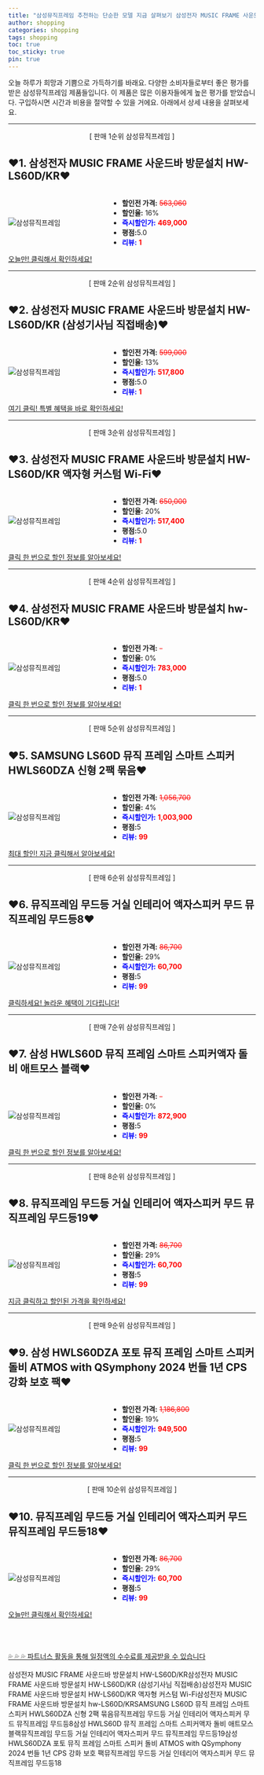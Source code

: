 ```yaml
---
title: "삼성뮤직프레임 추천하는 단순한 모델 지금 살펴보기 삼성전자 MUSIC FRAME 사운드바 방문설치"
author: shopping
categories: shopping
tags: shopping
toc: true
toc_sticky: true
pin: true
---
```

오늘 하루가 희망과 기쁨으로 가득하기를 바래요. 다양한 소비자들로부터 좋은 평가를 받은 삼성뮤직프레임 제품들입니다. 이 제품은 많은 이용자들에게 높은 평가를 받았습니다. 구입하시면 시간과 비용을 절약할 수 있을 거에요. 아래에서 상세 내용을 살펴보세요.

---
<p class="toplist" style="margin: 0 auto; display: block; width: fit-content;">[ 판매 1순위 삼성뮤직프레임 ]</p>

<h2><strong>❤️1. 삼성전자 MUSIC FRAME 사운드바 방문설치 HW-LS60D/KR❤️</strong></h2>

<div style="display: flex; align-items: center;">
    <div style="flex: 0.4;">
        <img src="https://thumbnail8.coupangcdn.com/thumbnails/remote/230x230ex/image/retail/images/2024/02/28/10/2/ca4710a9-e0ca-4326-87c4-a53885a701c6.jpg" alt="삼성뮤직프레임" style="max-width: 100%;">
    </div>
    <div style="flex: 0.6; margin-left: 10px;">
        <ul>
            <li><strong>할인전 가격:</strong> <del style="color: red;">563,060</del></li>
            <li><strong>할인율:</strong> 16%</li>
            <li><span style='color:blue'><strong>즉시할인가:</strong></span> <span style='color:red'><strong>469,000</strong></span></li>
            <li><strong>평점:</strong>5.0</li>
            <li><span style='color:blue'><strong>리뷰:</strong></span> <span style='color:red'><strong>1</strong></span></li>
        </ul>
    </div>
</div>
<div class="center">
    <a href="https://William4Davisa.github.io?lptag=AF9450613&subid=githubio&pageKey=7925137564&traceid=V0-153&itemId=21785433257&vendorItemId=88834154241" class="myButton">
        오늘만! 클릭해서 확인하세요!
    </a>
</div>


---
<p class="toplist" style="margin: 0 auto; display: block; width: fit-content;">[ 판매 2순위 삼성뮤직프레임 ]</p>

<h2><strong>❤️2. 삼성전자 MUSIC FRAME 사운드바 방문설치 HW-LS60D/KR (삼성기사님 직접배송)❤️</strong></h2>

<div style="display: flex; align-items: center;">
    <div style="flex: 0.4;">
        <img src="https://thumbnail10.coupangcdn.com/thumbnails/remote/230x230ex/image/vendor_inventory/79db/259c910f958814782641a112252d43694c2633ec2841be67f21f3520addf.jpg" alt="삼성뮤직프레임" style="max-width: 100%;">
    </div>
    <div style="flex: 0.6; margin-left: 10px;">
        <ul>
            <li><strong>할인전 가격:</strong> <del style="color: red;">599,000</del></li>
            <li><strong>할인율:</strong> 13%</li>
            <li><span style='color:blue'><strong>즉시할인가:</strong></span> <span style='color:red'><strong>517,800</strong></span></li>
            <li><strong>평점:</strong>5.0</li>
            <li><span style='color:blue'><strong>리뷰:</strong></span> <span style='color:red'><strong>1</strong></span></li>
        </ul>
    </div>
</div>
<div class="center">
    <a href="https://William4Davisa.github.io?lptag=AF9450613&subid=githubio&pageKey=7925137564&traceid=V0-153&itemId=23236305936&vendorItemId=90272867500" class="myButton">
        여기 클릭! 특별 혜택을 바로 확인하세요!
    </a>
</div>


---
<p class="toplist" style="margin: 0 auto; display: block; width: fit-content;">[ 판매 3순위 삼성뮤직프레임 ]</p>

<h2><strong>❤️3. 삼성전자 MUSIC FRAME 사운드바 방문설치 HW-LS60D/KR 액자형 커스텀 Wi-Fi❤️</strong></h2>

<div style="display: flex; align-items: center;">
    <div style="flex: 0.4;">
        <img src="https://thumbnail10.coupangcdn.com/thumbnails/remote/230x230ex/image/vendor_inventory/6bf5/ecb7d3bcecac208aba73d398e9d887e10a7af7b9cc13b43c0014e8666ef6.jpg" alt="삼성뮤직프레임" style="max-width: 100%;">
    </div>
    <div style="flex: 0.6; margin-left: 10px;">
        <ul>
            <li><strong>할인전 가격:</strong> <del style="color: red;">650,000</del></li>
            <li><strong>할인율:</strong> 20%</li>
            <li><span style='color:blue'><strong>즉시할인가:</strong></span> <span style='color:red'><strong>517,400</strong></span></li>
            <li><strong>평점:</strong>5.0</li>
            <li><span style='color:blue'><strong>리뷰:</strong></span> <span style='color:red'><strong>1</strong></span></li>
        </ul>
    </div>
</div>
<div class="center">
    <a href="https://William4Davisa.github.io?lptag=AF9450613&subid=githubio&pageKey=7925137564&traceid=V0-153&itemId=23242449934&vendorItemId=90274871760" class="myButton">
        클릭 한 번으로 할인 정보를 알아보세요!
    </a>
</div>


---
<p class="toplist" style="margin: 0 auto; display: block; width: fit-content;">[ 판매 4순위 삼성뮤직프레임 ]</p>

<h2><strong>❤️4. 삼성전자 MUSIC FRAME 사운드바 방문설치 hw-LS60D/KR❤️</strong></h2>

<div style="display: flex; align-items: center;">
    <div style="flex: 0.4;">
        <img src="https://thumbnail9.coupangcdn.com/thumbnails/remote/230x230ex/image/vendor_inventory/774e/09ced9e747f37d102eca602a157c482f08ee37f2ef40dd447388c80d3555.png" alt="삼성뮤직프레임" style="max-width: 100%;">
    </div>
    <div style="flex: 0.6; margin-left: 10px;">
        <ul>
            <li><strong>할인전 가격:</strong> <del style="color: red;">-</del></li>
            <li><strong>할인율:</strong> 0%</li>
            <li><span style='color:blue'><strong>즉시할인가:</strong></span> <span style='color:red'><strong>783,000</strong></span></li>
            <li><strong>평점:</strong>5.0</li>
            <li><span style='color:blue'><strong>리뷰:</strong></span> <span style='color:red'><strong>1</strong></span></li>
        </ul>
    </div>
</div>
<div class="center">
    <a href="https://William4Davisa.github.io?lptag=AF9450613&subid=githubio&pageKey=7925137564&traceid=V0-153&itemId=23342640715&vendorItemId=90374093327" class="myButton">
        클릭 한 번으로 할인 정보를 알아보세요!
    </a>
</div>


---
<p class="toplist" style="margin: 0 auto; display: block; width: fit-content;">[ 판매 5순위 삼성뮤직프레임 ]</p>

<h2><strong>❤️5. SAMSUNG LS60D 뮤직 프레임 스마트 스피커 HWLS60DZA 신형 2팩 묶음❤️</strong></h2>

<div style="display: flex; align-items: center;">
    <div style="flex: 0.4;">
        <img src="https://thumbnail6.coupangcdn.com/thumbnails/remote/230x230ex/image/vendor_inventory/2cc9/2e3f1f909bd08e87b2c582a871372270bd02f0e5f453457fa5c0091a9b90.jpg" alt="삼성뮤직프레임" style="max-width: 100%;">
    </div>
    <div style="flex: 0.6; margin-left: 10px;">
        <ul>
            <li><strong>할인전 가격:</strong> <del style="color: red;">1,056,700</del></li>
            <li><strong>할인율:</strong> 4%</li>
            <li><span style='color:blue'><strong>즉시할인가:</strong></span> <span style='color:red'><strong>1,003,900</strong></span></li>
            <li><strong>평점:</strong>5</li>
            <li><span style='color:blue'><strong>리뷰:</strong></span> <span style='color:red'><strong>99</strong></span></li>
        </ul>
    </div>
</div>
<div class="center">
    <a href="https://William4Davisa.github.io?lptag=AF9450613&subid=githubio&pageKey=8119663365&traceid=V0-153&itemId=23026132754&vendorItemId=90467115635" class="myButton">
        최대 할인! 지금 클릭해서 알아보세요!
    </a>
</div>


---
<p class="toplist" style="margin: 0 auto; display: block; width: fit-content;">[ 판매 6순위 삼성뮤직프레임 ]</p>

<h2><strong>❤️6. 뮤직프레임 무드등 거실 인테리어 액자스피커 무드 뮤직프레임 무드등8❤️</strong></h2>

<div style="display: flex; align-items: center;">
    <div style="flex: 0.4;">
        <img src="https://thumbnail6.coupangcdn.com/thumbnails/remote/230x230ex/image/vendor_inventory/0733/0f186af82f8282b167086e3b38188dcb7349b137339ce55c7cc644fe9921.jpg" alt="삼성뮤직프레임" style="max-width: 100%;">
    </div>
    <div style="flex: 0.6; margin-left: 10px;">
        <ul>
            <li><strong>할인전 가격:</strong> <del style="color: red;">86,700</del></li>
            <li><strong>할인율:</strong> 29%</li>
            <li><span style='color:blue'><strong>즉시할인가:</strong></span> <span style='color:red'><strong>60,700</strong></span></li>
            <li><strong>평점:</strong>5</li>
            <li><span style='color:blue'><strong>리뷰:</strong></span> <span style='color:red'><strong>99</strong></span></li>
        </ul>
    </div>
</div>
<div class="center">
    <a href="https://William4Davisa.github.io?lptag=AF9450613&subid=githubio&pageKey=8207750268&traceid=V0-153&itemId=23548242329&vendorItemId=90574316087" class="myButton">
        클릭하세요! 놀라운 혜택이 기다립니다!
    </a>
</div>


---
<p class="toplist" style="margin: 0 auto; display: block; width: fit-content;">[ 판매 7순위 삼성뮤직프레임 ]</p>

<h2><strong>❤️7. 삼성 HWLS60D 뮤직 프레임 스마트 스피커액자 돌비 애트모스 블랙❤️</strong></h2>

<div style="display: flex; align-items: center;">
    <div style="flex: 0.4;">
        <img src="https://thumbnail6.coupangcdn.com/thumbnails/remote/230x230ex/image/vendor_inventory/beea/9ee0f56b42f1d977b4654abdbb224989b155f52c5c71ff1fac53d85021b6.jpg" alt="삼성뮤직프레임" style="max-width: 100%;">
    </div>
    <div style="flex: 0.6; margin-left: 10px;">
        <ul>
            <li><strong>할인전 가격:</strong> <del style="color: red;">-</del></li>
            <li><strong>할인율:</strong> 0%</li>
            <li><span style='color:blue'><strong>즉시할인가:</strong></span> <span style='color:red'><strong>872,900</strong></span></li>
            <li><strong>평점:</strong>5</li>
            <li><span style='color:blue'><strong>리뷰:</strong></span> <span style='color:red'><strong>99</strong></span></li>
        </ul>
    </div>
</div>
<div class="center">
    <a href="https://William4Davisa.github.io?lptag=AF9450613&subid=githubio&pageKey=8183188789&traceid=V0-153&itemId=23399825473&vendorItemId=90427026147" class="myButton">
        클릭 한 번으로 할인 정보를 알아보세요!
    </a>
</div>


---
<p class="toplist" style="margin: 0 auto; display: block; width: fit-content;">[ 판매 8순위 삼성뮤직프레임 ]</p>

<h2><strong>❤️8. 뮤직프레임 무드등 거실 인테리어 액자스피커 무드 뮤직프레임 무드등19❤️</strong></h2>

<div style="display: flex; align-items: center;">
    <div style="flex: 0.4;">
        <img src="https://thumbnail6.coupangcdn.com/thumbnails/remote/230x230ex/image/vendor_inventory/f873/e956d36478f0b0dbf62f78b6176f99bd265d30377bbc6f0208c4a5b2e6d5.jpg" alt="삼성뮤직프레임" style="max-width: 100%;">
    </div>
    <div style="flex: 0.6; margin-left: 10px;">
        <ul>
            <li><strong>할인전 가격:</strong> <del style="color: red;">86,700</del></li>
            <li><strong>할인율:</strong> 29%</li>
            <li><span style='color:blue'><strong>즉시할인가:</strong></span> <span style='color:red'><strong>60,700</strong></span></li>
            <li><strong>평점:</strong>5</li>
            <li><span style='color:blue'><strong>리뷰:</strong></span> <span style='color:red'><strong>99</strong></span></li>
        </ul>
    </div>
</div>
<div class="center">
    <a href="https://William4Davisa.github.io?lptag=AF9450613&subid=githubio&pageKey=8207750268&traceid=V0-153&itemId=23548242341&vendorItemId=90574316160" class="myButton">
        지금 클릭하고 할인된 가격을 확인하세요!
    </a>
</div>


---
<p class="toplist" style="margin: 0 auto; display: block; width: fit-content;">[ 판매 9순위 삼성뮤직프레임 ]</p>

<h2><strong>❤️9. 삼성 HWLS60DZA 포토 뮤직 프레임 스마트 스피커 돌비 ATMOS with QSymphony 2024 번들 1년 CPS 강화 보호 팩❤️</strong></h2>

<div style="display: flex; align-items: center;">
    <div style="flex: 0.4;">
        <img src="https://thumbnail9.coupangcdn.com/thumbnails/remote/230x230ex/image/vendor_inventory/d324/ca100076dfd2eb90c27fd8780aacd00e94e96b9e77f4cc5660c4280a10c2.jpg" alt="삼성뮤직프레임" style="max-width: 100%;">
    </div>
    <div style="flex: 0.6; margin-left: 10px;">
        <ul>
            <li><strong>할인전 가격:</strong> <del style="color: red;">1,186,800</del></li>
            <li><strong>할인율:</strong> 19%</li>
            <li><span style='color:blue'><strong>즉시할인가:</strong></span> <span style='color:red'><strong>949,500</strong></span></li>
            <li><strong>평점:</strong>5</li>
            <li><span style='color:blue'><strong>리뷰:</strong></span> <span style='color:red'><strong>99</strong></span></li>
        </ul>
    </div>
</div>
<div class="center">
    <a href="https://William4Davisa.github.io?lptag=AF9450613&subid=githubio&pageKey=8191009086&traceid=V0-153&itemId=23439925858&vendorItemId=90466787271" class="myButton">
        클릭 한 번으로 할인 정보를 알아보세요!
    </a>
</div>


---
<p class="toplist" style="margin: 0 auto; display: block; width: fit-content;">[ 판매 10순위 삼성뮤직프레임 ]</p>

<h2><strong>❤️10. 뮤직프레임 무드등 거실 인테리어 액자스피커 무드 뮤직프레임 무드등18❤️</strong></h2>

<div style="display: flex; align-items: center;">
    <div style="flex: 0.4;">
        <img src="https://thumbnail9.coupangcdn.com/thumbnails/remote/230x230ex/image/vendor_inventory/31ee/e66a01c5d90aefc80c3d67b0468cf138dc1667e9d3d1e881ad274d30aeb6.jpg" alt="삼성뮤직프레임" style="max-width: 100%;">
    </div>
    <div style="flex: 0.6; margin-left: 10px;">
        <ul>
            <li><strong>할인전 가격:</strong> <del style="color: red;">86,700</del></li>
            <li><strong>할인율:</strong> 29%</li>
            <li><span style='color:blue'><strong>즉시할인가:</strong></span> <span style='color:red'><strong>60,700</strong></span></li>
            <li><strong>평점:</strong>5</li>
            <li><span style='color:blue'><strong>리뷰:</strong></span> <span style='color:red'><strong>99</strong></span></li>
        </ul>
    </div>
</div>
<div class="center">
    <a href="https://William4Davisa.github.io?lptag=AF9450613&subid=githubio&pageKey=8207750268&traceid=V0-153&itemId=23548242327&vendorItemId=90574316072" class="myButton">
        오늘만! 클릭해서 확인하세요!
    </a>
</div>

<br><br><br>[💦 💦 💦 파트너스 활동을 통해 일정액의 수수료를 제공받을 수 있습니다](https://link.coupang.com/a/bcpT2c)<br><br>삼성전자 MUSIC FRAME 사운드바 방문설치 HW-LS60D/KR삼성전자 MUSIC FRAME 사운드바 방문설치 HW-LS60D/KR (삼성기사님 직접배송)삼성전자 MUSIC FRAME 사운드바 방문설치 HW-LS60D/KR 액자형 커스텀 Wi-Fi삼성전자 MUSIC FRAME 사운드바 방문설치 hw-LS60D/KRSAMSUNG LS60D 뮤직 프레임 스마트 스피커 HWLS60DZA 신형 2팩 묶음뮤직프레임 무드등 거실 인테리어 액자스피커 무드 뮤직프레임 무드등8삼성 HWLS60D 뮤직 프레임 스마트 스피커액자 돌비 애트모스 블랙뮤직프레임 무드등 거실 인테리어 액자스피커 무드 뮤직프레임 무드등19삼성 HWLS60DZA 포토 뮤직 프레임 스마트 스피커 돌비 ATMOS with QSymphony 2024 번들 1년 CPS 강화 보호 팩뮤직프레임 무드등 거실 인테리어 액자스피커 무드 뮤직프레임 무드등18